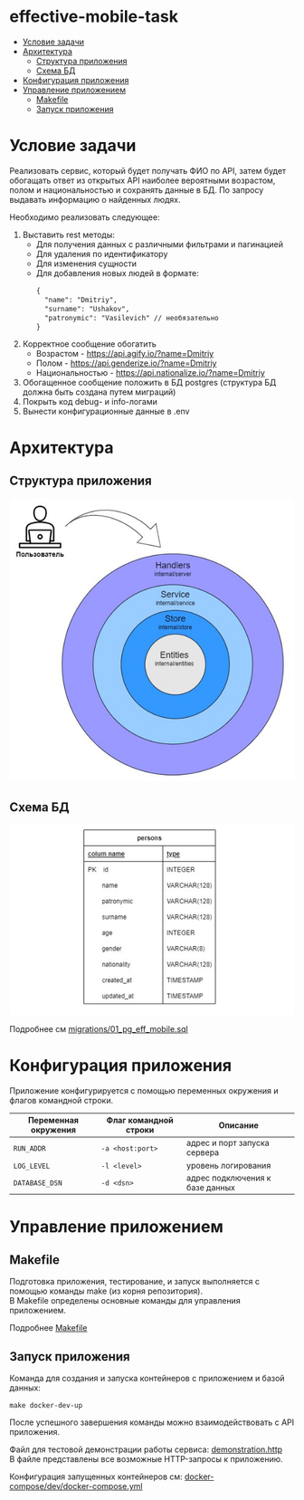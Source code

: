 # effective-mobile-task
- [Условие задачи](#task)
- [Архитектура](#arch)
  - [Структура приложения](#arch-struct)
  - [Схема БД](#arch-db)
- [Конфигурация приложения](#config)
- [Управление приложением](#management)
  - [Makefile](#management-makefile)
  - [Запуск приложения](#management-containers)
# Условие задачи <a name="task"/>
Реализовать сервис, который будет получать ФИО по API, затем будет обогащать ответ из открытых API наиболее вероятными возрастом, полом и национальностью и сохранять данные в
БД. По запросу выдавать информацию о найденных людях.  
  
Необходимо реализовать следующее:
1. Выставить rest методы:
    - Для получения данных с различными фильтрами и пагинацией
    - Для удаления по идентификатору
    - Для изменения сущности
    - Для добавления новых людей в формате:
      ```
      {
        "name": "Dmitriy",
        "surname": "Ushakov",
        "patronymic": "Vasilevich" // необязательно
      }
      ```
2. Корректное сообщение обогатить
    - Возрастом - https://api.agify.io/?name=Dmitriy
    - Полом - https://api.genderize.io/?name=Dmitriy
    - Национальностью - https://api.nationalize.io/?name=Dmitriy
3. Обогащенное сообщение положить в БД postgres (структура БД должна быть создана
путем миграций)
4. Покрыть код debug- и info-логами
5. Вынести конфигурационные данные в .env

# Архитектура <a name="arch"/>

## Структура приложения <a name="arch-struct"/>
![Структура приложения](docs/arch-structure.png)

## Схема БД <a name="arch-db"/>
![Схема БД](docs/arch-db.png)

Подробнее см [migrations/01_pg_eff_mobile.sql](migrations/01_pg_eff_mobile.sql)

# Конфигурация приложения <a name="config"/>

Приложение конфигурируется с помощью переменных окружения и флагов командной строки.

| Переменная окружения           | Флаг командной строки | Описание                                      |
|--------------------------------|-----------------------|-----------------------------------------------|
| `RUN_ADDR`                     | `-a <host:port>`      | адрес и порт запуска сервера                  |
| `LOG_LEVEL`                    | `-l <level>`          | уровень логирования                           |
| `DATABASE_DSN`                 | `-d <dsn>`            | адрес подключения к базе данных               |

# Управление приложением <a name="management">
## Makefile <a name="management-makefile">
Подготовка приложения, тестирование, и запуск выполняется с помощью команды make (из корня репозитория).  
В Makefile определены основные команды для управления приложением. 
  
Подробнее [Makefile](Makefile)  
  
## Запуск приложения <a name="management-containers">    
Команда для создания и запуска контейнеров с приложением и базой данных:  
```
make docker-dev-up
```      
После успешного завершения команды можно взаимодействовать с API приложения.  

Файл для тестовой демонстрации работы сервиса: [demonstration.http](demonstration.http)  
В файле представлены все возможные HTTP-запросы к приложению.  
  
Конфигурация запущенных контейнеров см: [docker-compose/dev/docker-compose.yml](docker-compose/dev/docker-compose.yml)
   
